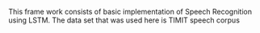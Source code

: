 This frame work consists of basic implementation of Speech Recognition using LSTM. The data set that was used here is TIMIT speech corpus

